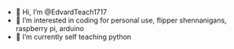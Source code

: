 - 👋 Hi, I’m @EdvardTeach1717
- 👀 I’m interested in coding for personal use, flipper shennanigans, raspberry pi, arduino
- 🌱 I’m currently self teaching python

<!---
EdvardTeach1717/EdvardTeach1717 is a ✨ special ✨ repository because its `README.md` (this file) appears on your GitHub profile.
You can click the Preview link to take a look at your changes.
--->
